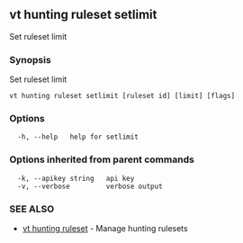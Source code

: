 ## vt hunting ruleset setlimit

Set ruleset limit

### Synopsis

Set ruleset limit

```
vt hunting ruleset setlimit [ruleset id] [limit] [flags]
```

### Options

```
  -h, --help   help for setlimit
```

### Options inherited from parent commands

```
  -k, --apikey string   api key
  -v, --verbose         verbose output
```

### SEE ALSO

* [vt hunting ruleset](vt_hunting_ruleset.md)	 - Manage hunting rulesets

